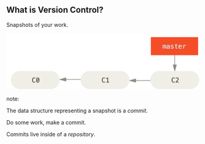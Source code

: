 ## What is Version Control?

Snapshots of your work.

![A simple (single branch) set of snapshots (or "commits") look like a singly-linked list back to the first commit.](images/basic-branching-1.png)

note:

The data structure representing a snapshot is a *commit*.

Do some work, make a commit.

Commits live inside of a *repository*.
